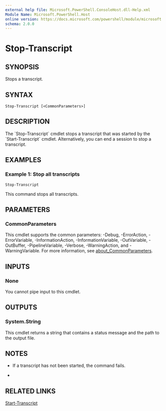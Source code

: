 ```yaml
---
external help file: Microsoft.PowerShell.ConsoleHost.dll-Help.xml
Module Name: Microsoft.PowerShell.Host
online version: https://docs.microsoft.com/powershell/module/microsoft.powershell.host/stop-transcript?view=powershell-7.1&WT.mc_id=ps-gethelp
schema: 2.0.0
---
```


# Stop-Transcript

## SYNOPSIS
Stops a transcript.

## SYNTAX

```
Stop-Transcript [<CommonParameters>]
```

## DESCRIPTION
The \`Stop-Transcript\` cmdlet stops a transcript that was started by the \`Start-Transcript\` cmdlet.
Alternatively, you can end a session to stop a transcript.

## EXAMPLES

### Example 1: Stop all transcripts
```
Stop-Transcript
```

This command stops all transcripts.

## PARAMETERS

### CommonParameters
This cmdlet supports the common parameters: -Debug, -ErrorAction, -ErrorVariable, -InformationAction, -InformationVariable, -OutVariable, -OutBuffer, -PipelineVariable, -Verbose, -WarningAction, and -WarningVariable. For more information, see [about_CommonParameters](http://go.microsoft.com/fwlink/?LinkID=113216).

## INPUTS

### None
You cannot pipe input to this cmdlet.

## OUTPUTS

### System.String
This cmdlet returns a string that contains a status message and the path to the output file.

## NOTES
* If a transcript has not been started, the command fails.

*

## RELATED LINKS

[Start-Transcript]()

